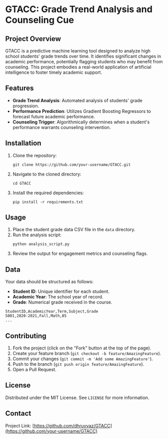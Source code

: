 # GTACC: Grade Trend Analysis and Counseling Cue

## Project Overview

GTACC is a predictive machine learning tool designed to analyze high school students' grade trends over time. It identifies significant changes in academic performance, potentially flagging students who may benefit from counseling. This project embodies a real-world application of artificial intelligence to foster timely academic support.

## Features

- **Grade Trend Analysis**: Automated analysis of students' grade progression.
- **Performance Prediction**: Utilizes Gradient Boosting Regressors to forecast future academic performance.
- **Counseling Trigger**: Algorithmically determines when a student's performance warrants counseling intervention.

## Installation

1. Clone the repository:
   ```
   git clone https://github.com/your-username/GTACC.git
   ```
2. Navigate to the cloned directory:
   ```
   cd GTACC
   ```
3. Install the required dependencies:
   ```
   pip install -r requirements.txt
   ```

## Usage

1. Place the student grade data CSV file in the `data` directory.
2. Run the analysis script:
   ```
   python analysis_script.py
   ```
3. Review the output for engagement metrics and counseling flags.

## Data

Your data should be structured as follows:

- **Student ID**: Unique identifier for each student.
- **Academic Year**: The school year of record.
- **Grade**: Numerical grade received in the course.

```csv
StudentID,AcademicYear,Term,Subject,Grade
S001,2020-2021,Fall,Math,85
...
```

## Contributing

1. Fork the project (click on the "Fork" button at the top of the page).
2. Create your feature branch (`git checkout -b feature/AmazingFeature`).
3. Commit your changes (`git commit -m 'Add some AmazingFeature'`).
4. Push to the branch (`git push origin feature/AmazingFeature`).
5. Open a Pull Request.

## License

Distributed under the MIT License. See `LICENSE` for more information.

## Contact

Project Link: [https://github.com/dhruvvaz/GTACC](https://github.com/your-username/GTACC)

